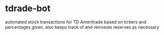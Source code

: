 # tdrade-bot
automated stock transactions for TD Ameritrade based on tickers and percentages given, also keeps track of and reinvests reserves as necessary
